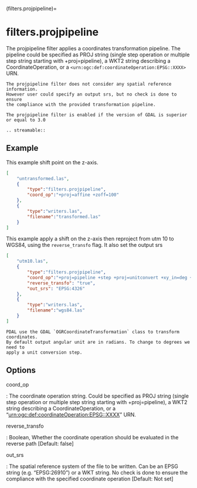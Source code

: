 (filters.projpipeline)=

# filters.projpipeline

The projpipeline filter applies a coordinates transformation pipeline. The pipeline could be specified as PROJ string (single step operation or multiple step string starting with +proj=pipeline), a WKT2 string describing a CoordinateOperation, or a `<urn:ogc:def:coordinateOperation:EPSG::XXXX>` URN.

```{note}
The projpipeline filter does not consider any spatial reference information.
However user could specify an output srs, but no check is done to ensure
the compliance with the provided transformation pipeline.
```

```{note}
The projpipeline filter is enabled if the version of GDAL is superior or equal to 3.0
```

```{eval-rst}
.. streamable::
```

## Example

This example shift point on the z-axis.

```json
[
    "untransformed.las",
    {
        "type":"filters.projpipeline",
        "coord_op":"+proj=affine +zoff=100"
    },
    {
        "type":"writers.las",
        "filename":"transformed.las"
    }
]
```

This example apply a shift on the z-axis then reproject from utm 10
to WGS84, using the `reverse_transfo` flag. It also set the output srs

```json
[
    "utm10.las",
    {
        "type":"filters.projpipeline",
        "coord_op":"+proj=pipeline +step +proj=unitconvert +xy_in=deg +xy_out=rad +step +proj=utm +zone=10 +step +proj=affine +zoff=100",
        "reverse_transfo": "true",
        "out_srs": "EPSG:4326"
    },
    {
        "type":"writers.las",
        "filename":"wgs84.las"
    }
]
```

```{note}
PDAL use the GDAL `OGRCoordinateTransformation` class to transform coordinates.
By default output angular unit are in radians. To change to degrees we need to
apply a unit conversion step.
```

## Options

coord_op

: The coordinate operation string.
  Could be specified as PROJ string (single step operation or
  multiple step string starting with +proj=pipeline),
  a WKT2 string describing a CoordinateOperation,
  or a “<urn:ogc:def:coordinateOperation:EPSG::XXXX>” URN.

reverse_transfo

: Boolean, Whether the coordinate operation should be evaluated
  in the reverse path \[Default: false\]

out_srs

: The spatial reference system of the file to be written.
  Can be an EPSG string (e.g. “EPSG:26910”) or a WKT string.
  No check is done to ensure the compliance with the specified coordinate
  operation \[Default: Not set\]

```{include} filter_opts.md
```
